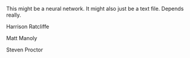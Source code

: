 This might be a neural network. It might also just be a text file. Depends really.


Harrison Ratcliffe

Matt Manoly

Steven Proctor
